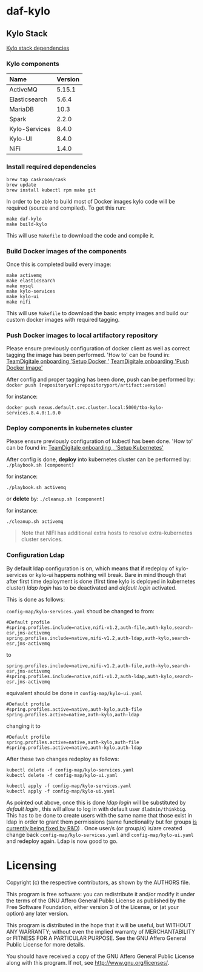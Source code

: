 # daf-kylo

## Kylo Stack

[Kylo stack dependencies](http://kylo.readthedocs.io/en/v0.8.3/installation/Dependencies.html#kylo-stack-dependencies)

### Kylo components

| Name 			      | Version |
|:--- 				    |:--- 		|
| ActiveMQ        | 5.15.1 	|
| Elasticsearch 	| 5.6.4 	|
| MariaDB		      | 10.3 		|
| Spark			      | 2.2.0		|
| Kylo-Services		| 8.4.0		|
| Kylo-UI     		| 8.4.0		|
| NiFi		        | 1.4.0		|

### Install required dependencies

```
brew tap caskroom/cask
brew update
brew install kubectl rpm make git
```

In order to be able to build most of Docker images kylo code will be required (source and compiled). To get this run:

```
make daf-kylo
make build-kylo
```


This will use `Makefile` to download the code and compile it.

### Build Docker images of the components
Once this is completed build every image:

```
make activemq
make elasticsearch
make mysql
make kylo-services
make kylo-ui
make nifi
```
This will use `Makefile` to download the basic empty images and build our custom docker images with required tagging.


### Push Docker images to local artifactory repository
Please ensure previously configuration of docker client as well as correct tagging the image has been performed. 'How to' can be found in:
[TeamDigitale onboarding  'Setup Docker '](https://docs.google.com/document/d/1KqeaZ2yj7rofslqzklYTCLb3AxPnV1mzOgSXOuTHTyw/edit?ts=59faf23f&pli=1#heading=h.ubxuumcef218)
[TeamDigitale onboarding  'Push Docker Image'](https://docs.google.com/document/d/1KqeaZ2yj7rofslqzklYTCLb3AxPnV1mzOgSXOuTHTyw/edit?ts=59faf23f&pli=1#heading=h.47zm3aqq5wip)

After config and proper tagging has been done, push can be performed by: `docker push [repositoryurl:repositoryport/artifact:version]`

for instance:
  ```
  docker push nexus.default.svc.cluster.local:5000/tba-kylo-services.8.4.0:1.0.0
  ```

### Deploy components in kubernetes cluster
Please ensure previously configuration of kubectl has been done. 'How to' can be found in: [TeamDigitale onboarding , 'Setup Kubernetes'](https://docs.google.com/document/d/1KqeaZ2yj7rofslqzklYTCLb3AxPnV1mzOgSXOuTHTyw/edit?ts=59faf23f&pli=1#heading=h.vvi8emze7m35)

After config is done, **deploy** into kubernetes cluster can be performed by: `./playbook.sh [component]`

for instance:
  ```
  ./playbook.sh activemq
  ```

or **delete** by: `./cleanup.sh [component]`

for instance:
  ```
  ./cleanup.sh activemq
  ```

> Note that NIFI has additional extra hosts to resolve extra-kubernetes cluster services.

### Configuration Ldap
By default ldap configuration is on, which means that if redeploy of kylo-services or kylo-ui happens nothing will break. Bare in mind though that after first time deployment is done (first time kylo is deployed in kubernetes cluster) *ldap login* has to be deactivated and *default login* activated.

This is done as follows:

`config-map/kylo-services.yaml` shoud be changed to from:
```
#Default profile
#spring.profiles.include=native,nifi-v1.2,auth-file,auth-kylo,search-esr,jms-activemq
spring.profiles.include=native,nifi-v1.2,auth-ldap,auth-kylo,search-esr,jms-activemq
```
to
```#Default profile
spring.profiles.include=native,nifi-v1.2,auth-file,auth-kylo,search-esr,jms-activemq
#spring.profiles.include=native,nifi-v1.2,auth-ldap,auth-kylo,search-esr,jms-activemq
```

equivalent should be done in `config-map/kylo-ui.yaml`

```
#Default profile
#spring.profiles.active=native,auth-kylo,auth-file
spring.profiles.active=native,auth-kylo,auth-ldap
```
changing it to

```
#Default profile
spring.profiles.active=native,auth-kylo,auth-file
#spring.profiles.active=native,auth-kylo,auth-ldap
```

After these two changes redeploy as follows:
```
kubectl delete -f config-map/kylo-services.yaml
kubectl delete -f config-map/kylo-ui.yaml

kubectl apply -f config-map/kylo-services.yaml
kubectl apply -f config-map/kylo-ui.yaml
```

As pointed out above, once this is done *ldap login* will be substituted by *default login* , this will allow to log in with default user `dladmin/thinkbig`. This has to be done to create users with the same name that those exist in ldap in order to grant them permissions (same functionality but for groups [is currently being fixed by R&D](https://kylo-io.atlassian.net/browse/KYLO-496)) . Once user/s (or group/s) is/are created change back `config-map/kylo-services.yaml` and `config-map/kylo-ui.yaml` and redeploy again. Ldap is now good to go.

# Licensing

Copyright (c) the respective contributors, as shown by the AUTHORS file.

This program is free software: you can redistribute it and/or modify
it under the terms of the GNU Affero General Public License as published
by the Free Software Foundation, either version 3 of the License, or
(at your option) any later version.

This program is distributed in the hope that it will be useful,
but WITHOUT ANY WARRANTY; without even the implied warranty of
MERCHANTABILITY or FITNESS FOR A PARTICULAR PURPOSE.  See the
GNU Affero General Public License for more details.

You should have received a copy of the GNU Affero General Public License
along with this program.  If not, see <http://www.gnu.org/licenses/>.
